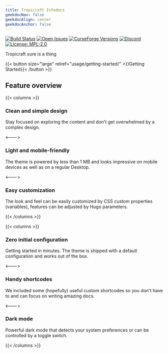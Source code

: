 ```yaml
---
title: Tropicraft Infodocs
geekdocNav: false
geekdocAlign: center
geekdocAnchor: false
---
```


<!-- markdownlint-capture -->
<!-- markdownlint-disable MD033 -->

<span class="badge-placeholder">[![Build Status](https://img.shields.io/github/workflow/status/tropicraft/tropicraft/Java%20CI%20with%20Gradle?style=flat-square)](https://github.com/Tropicraft/Tropicraft/actions)</span>
<span class="badge-placeholder">[![Open Issues](https://img.shields.io/github/issues/Tropicraft/Tropicraft?style=flat-square)](https://github.com/Tropicraft/Tropicraft/issues)</span>
<span class="badge-placeholder">[![CurseForge Versions](https://img.shields.io/badge/dynamic/json?color=e04e14&label=For%20MC&query=%24.gameVersionLatestFiles[%3A1].gameVersion&url=https%3A%2F%2Faddons-ecs.forgesvc.net%2Fapi%2Fv2%2Faddon%2F254794&logo=curseforge&style=flat-square)](hhttps://www.curseforge.com/minecraft/mc-mods/tropicraft/)</span>
<span class="badge-placeholder">[![Discord](https://img.shields.io/discord/285234569375121409?color=7289DA&label=Discord%20&logo=Discord&logoColor=ffffff&style=flat-square)](https://discord.gg/Q24TRnx)</span>
<span class="badge-placeholder">[![License: MPL-2.0](https://img.shields.io/github/license/Tropicraft/Tropicraft?style=flat-square)](https://github.com/Tropicraft/Tropicraft)</span>

<!-- markdownlint-restore -->

Tropicraft sure is a thing

{{< button size="large" relref="usage/getting-started/" >}}Getting Started{{< /button >}}

## Feature overview

{{< columns >}}

### Clean and simple design

Stay focused on exploring the content and don't get overwhelmed by a complex design.

<--->

### Light and mobile-friendly

The theme is powered by less than 1 MB and looks impressive on mobile devices as well as on a regular Desktop.

<--->

### Easy customization

The look and feel can be easily customized by CSS custom properties (variables), features can be adjusted by Hugo parameters.

{{< /columns >}}

{{< columns >}}

### Zero initial configuration

Getting started in minutes. The theme is shipped with a default configuration and works out of the box.

<--->

### Handy shortcodes

We included some (hopefully) useful custom shortcodes so you don't have to and can focus on writing amazing docs.

<--->

### Dark mode

Powerful dark mode that detects your system preferences or can be controlled by a toggle switch.

{{< /columns >}}
